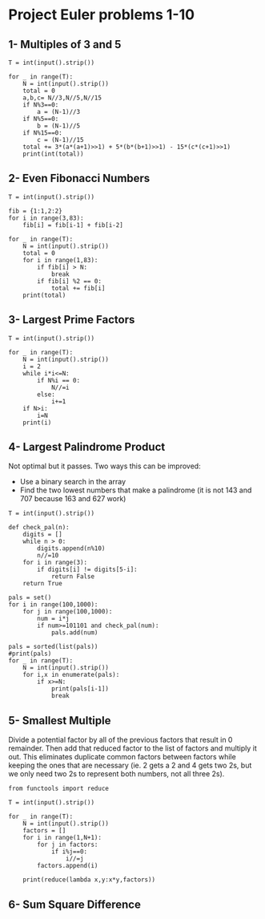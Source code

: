 # Project Euler problems 1-10

## 1- Multiples of 3 and 5

```
T = int(input().strip())

for _ in range(T):
    N = int(input().strip())
    total = 0
    a,b,c= N//3,N//5,N//15
    if N%3==0:
        a = (N-1)//3
    if N%5==0:
        b = (N-1)//5
    if N%15==0:
        c = (N-1)//15
    total += 3*(a*(a+1)>>1) + 5*(b*(b+1)>>1) - 15*(c*(c+1)>>1)
    print(int(total))
```

## 2- Even Fibonacci Numbers

```
T = int(input().strip())

fib = {1:1,2:2}
for i in range(3,83):
    fib[i] = fib[i-1] + fib[i-2]

for _ in range(T):
    N = int(input().strip())
    total = 0
    for i in range(1,83):
        if fib[i] > N:
            break
        if fib[i] %2 == 0:
            total += fib[i]
    print(total)
```

## 3- Largest Prime Factors

```
T = int(input().strip())

for _ in range(T):
    N = int(input().strip())
    i = 2
    while i*i<=N:
        if N%i == 0:
            N//=i
        else:
            i+=1
    if N>i:
        i=N
    print(i)
```

## 4- Largest Palindrome Product

Not optimal but it passes. Two ways this can be improved:
- Use a binary search in the array
- Find the two lowest numbers that make a palindrome (it is not 143 and 707 because 163 and 627 work)
```
T = int(input().strip())

def check_pal(n):
    digits = []
    while n > 0:
        digits.append(n%10)
        n//=10
    for i in range(3):
        if digits[i] != digits[5-i]:
            return False
    return True

pals = set()
for i in range(100,1000):
    for j in range(100,1000):
        num = i*j
        if num>=101101 and check_pal(num):
            pals.add(num)

pals = sorted(list(pals))
#print(pals)
for _ in range(T):
    N = int(input().strip())
    for i,x in enumerate(pals):
        if x>=N:
            print(pals[i-1])
            break
```

## 5- Smallest Multiple

Divide a potential factor by all of the previous factors that result in 0 remainder. Then add that reduced factor to the list of factors and multiply it out. This eliminates duplicate common factors between factors while keeping the ones that are necessary (ie. 2 gets a 2 and 4 gets two 2s, but we only need two 2s to represent both numbers, not all three 2s).
```
from functools import reduce

T = int(input().strip())

for _ in range(T):
    N = int(input().strip())
    factors = []
    for i in range(1,N+1):
        for j in factors:
            if i%j==0:
                i//=j
        factors.append(i)

    print(reduce(lambda x,y:x*y,factors))
```

## 6- Sum Square Difference

```

```

## 
